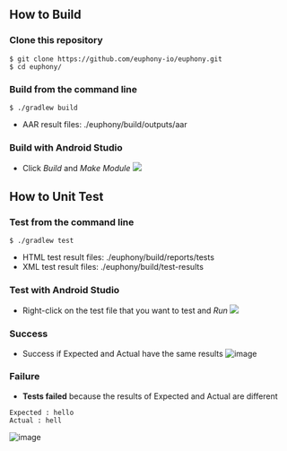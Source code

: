 ## How to Build
### Clone this repository
```
$ git clone https://github.com/euphony-io/euphony.git
$ cd euphony/
```
### Build from the command line
```
$ ./gradlew build
```
* AAR result files:  ./euphony/build/outputs/aar
### Build with Android Studio
* Click _Build_ and _Make Module_
![](https://user-images.githubusercontent.com/68395698/129325217-dc6d027d-a8d0-483e-b195-96cab6e681f2.png)

## How to Unit Test
### Test from the command line
```
$ ./gradlew test
```
* HTML test result files:  ./euphony/build/reports/tests
* XML test result files: ./euphony/build/test-results
### Test with Android Studio
* Right-click on the test file that you want to test and _Run_
![](https://user-images.githubusercontent.com/68395698/129325505-39466528-8862-4784-91ab-6859d302e985.png)
### Success
* Success if Expected and Actual have the same results
![image](https://user-images.githubusercontent.com/66951780/129039524-2d6488db-a71f-4da1-97d1-2cdbcd74df01.png)
### Failure
* **Tests failed** because the results of Expected and Actual are different
```
Expected : hello
Actual : hell
```
![image](https://user-images.githubusercontent.com/66951780/129039632-b46ab05c-8eae-4262-b1be-bd3ac2e07a16.png)
